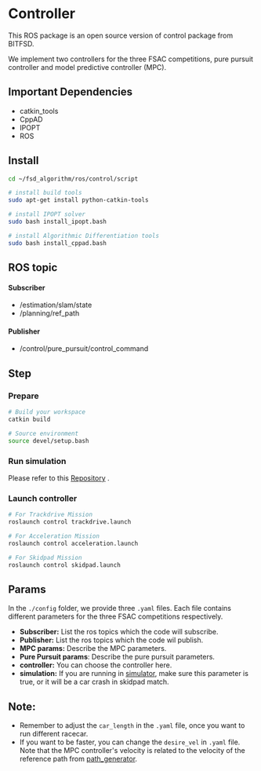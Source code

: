 # Controller

This ROS package is an open source version of control package from BITFSD.

We implement two controllers for the three FSAC competitions, pure pursuit controller and model predictive controller (MPC).

## Important Dependencies

* catkin_tools
* CppAD
* IPOPT
* ROS

## Install

```bash
cd ~/fsd_algorithm/ros/control/script

# install build tools
sudo apt-get install python-catkin-tools

# install IPOPT solver
sudo bash install_ipopt.bash

# install Algorithmic Differentiation tools
sudo bash install_cppad.bash
```

## ROS topic

#### **Subscriber**

* /estimation/slam/state
* /planning/ref_path

#### **Publisher**

* /control/pure_pursuit/control_command

## Step

### Prepare

```bash
# Build your workspace
catkin build

# Source environment
source devel/setup.bash
```

### Run simulation

Please refer to this [Repository](https://github.com/bitfsd/fssim) .

### Launch controller

```bash
# For Trackdrive Mission
roslaunch control trackdrive.launch

# For Acceleration Mission
roslaunch control acceleration.launch 	

# For Skidpad Mission
roslaunch control skidpad.launch						
```

## Params

In the `./config` folder, we provide three `.yaml` files. Each file contains different parameters for the three FSAC competitions respectively.

* **Subscriber:** List the ros topics which the code will subscribe.
* **Publisher:** List the ros topics which the code wil publish.
* **MPC params:** Describe the MPC parameters.
* **Pure Pursuit params**: Describe the pure pursuit parameters.
* **controller:** You can choose the controller here.
* **simulation:** If you are running in [simulator](https://github.com/bitfsd/fssim), make sure this parameter is true, or it will be a car crash in skidpad match.

## Note:

* Remember to adjust the `car_length` in the `.yaml` file, once you want to run different racecar.
* If you want to be faster, you can change the  `desire_vel` in `.yaml` file. Note that the MPC controller's velocity is related to the velocity of the reference path from [path_generator](https://github.com/bitfsd/fsd_algorithm/tree/master/ros/planning/path_generator).

  

